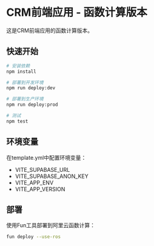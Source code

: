 # CRM前端应用 - 函数计算版本

这是CRM前端应用的函数计算版本。

## 快速开始

```bash
# 安装依赖
npm install

# 部署到开发环境
npm run deploy:dev

# 部署到生产环境
npm run deploy:prod

# 测试
npm test
```

## 环境变量

在template.yml中配置环境变量：

- VITE_SUPABASE_URL
- VITE_SUPABASE_ANON_KEY
- VITE_APP_ENV
- VITE_APP_VERSION

## 部署

使用Fun工具部署到阿里云函数计算：

```bash
fun deploy --use-ros
```
